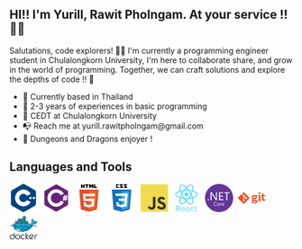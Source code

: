 <html>
<section id="introduction">
	<div>
		<h1> HI!! I'm Yurill, Rawit Pholngam. At your service !! 🫡🫡 </h1>
		<p>  Salutations, code explorers! 🚀🌌 I'm currently a programming engineer student in Chulalongkorn University, I'm here to collaborate share, and grow in the world of programming. Together, we can craft solutions and explore the depths of code !! 🌟</p>
		<ul>
			<li> 🧳 Currently based in Thailand</li>
			<li> 🧠 2-3 years of experiences in basic programming</li>
			<li> 🥐 CEDT at Chulalongkorn University</li>
			<li> 📭 Reach me at yurill.rawitpholngam@gmail.com</li>
			<li> 🐉 Dungeons and Dragons enjoyer ! </li>
		</ul>
	</div>
		
</section>


<section  id="tools">
	<div>
 		<h2> Languages and Tools</h2>
		<img src="https://github.com/devicons/devicon/blob/master/icons/cplusplus/cplusplus-plain.svg" title="cplusplus" height=50 width=50">&nbsp;
		<img src="https://github.com/devicons/devicon/blob/master/icons/csharp/csharp-plain.svg" title="csharp" height=50 width=50">&nbsp;
		<img src="https://github.com/devicons/devicon/blob/master/icons/html5/html5-original-wordmark.svg" title="html5" height=50 width=50">&nbsp;
		<img src="https://github.com/devicons/devicon/blob/master/icons/css3/css3-original-wordmark.svg" title="css3" height=50 width=50">&nbsp;
		<img src="https://github.com/devicons/devicon/blob/master/icons/javascript/javascript-original.svg" title="javascript" height=50 width=50">&nbsp;
	  <img src="https://github.com/devicons/devicon/blob/master/icons/react/react-original-wordmark.svg" title="react" height=50 width=50">&nbsp;
		<img src="https://github.com/devicons/devicon/blob/master/icons/dotnetcore/dotnetcore-original.svg" title="dotnetcore" height=50 width=50">&nbsp;
		<img src="https://github.com/devicons/devicon/blob/master/icons/git/git-plain-wordmark.svg" title="git" height=50 width=50>&nbsp;
		<img src="https://github.com/devicons/devicon/blob/master/icons/docker/docker-original-wordmark.svg" title="docker" height=50 width=50">&nbsp;
	</div>
</section>
</html>


<!---
Yurills/Yurills is a ✨ special ✨ repository because its `README.md` (this file) appears on your GitHub profile.
You can click the Preview link to take a look at your changes.
--->
